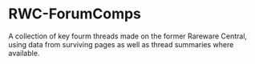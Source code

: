 # RWC-ForumComps
A collection of key fourm threads made on the former Rareware Central, using data from surviving pages as well as thread summaries where available.
